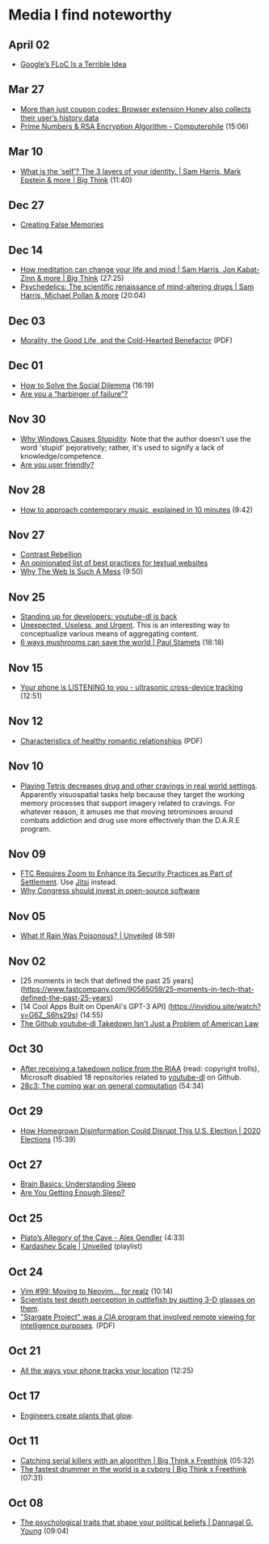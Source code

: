 # Media I find noteworthy

## April 02

- [Google’s FLoC Is a Terrible Idea](https://www.eff.org/deeplinks/2021/03/googles-floc-terrible-idea)

## Mar 27

- [More than just coupon codes: Browser extension Honey also collects
  their user’s history data](https://www.datarequests.org/blog/honey-data-collection/)
- [Prime Numbers & RSA Encryption Algorithm - Computerphile](https://invidiou.site/watch?v=JD72Ry60eP4) (15:06)

## Mar 10

- [What is the ‘self’? The 3 layers of your identity. | Sam Harris, Mark
  Epstein & more | Big Think](https://invidiou.site/watch?v=l0TzeH6Zmog) (11:40)

## Dec 27

- [Creating False Memories](https://staff.washington.edu/eloftus/Articles/sciam.htm)

## Dec 14

- [How meditation can change your life and mind | Sam Harris, Jon
  Kabat-Zinn & more | Big
  Think](https://invidiou.site/watch?v=jCJdl6Vs7wg) (27:25)
- [Psychedelics: The scientific renaissance of mind-altering drugs | Sam
  Harris, Michael Pollan & more](https://invidiou.site/watch?v=5T0LmbWROKY)
  (20:04)

## Dec 03

- [Morality, the Good Life, and the Cold-Hearted Benefactor](http://aporia.byu.edu/pdfs/mcmurray-morality_the_good_life_and_the_coldhearted_benefactor.pdf) (PDF)

## Dec 01

- [How to Solve the Social
  Dilemma](https://invidiou.site/watch?v=wyxnaaPqbRk) (16:19)
- [Are you a “harbinger of failure”?](https://news.mit.edu/2015/harbinger-failure-consumers-unpopular-products-1223)

## Nov 30

- [Why Windows Causes
  Stupidity](https://www.over-yonder.net/~fullermd/rants/winstupid/1).
  Note that the author doesn't use the word 'stupid' pejoratively; rather, it's used to signify a lack of
  knowledge/competence.
- [Are you user
  friendly?](https://www.over-yonder.net/~fullermd/rants/userfriendly/1)

## Nov 28

- [How to approach contemporary music, explained in 10 minutes](https://invidiou.site/watch?v=WbE5sfYhxIk) (9:42)

## Nov 27

- [Contrast Rebellion](https://contrastrebellion.com/)
- [An opinionated list of best practices for textual
  websites](https://seirdy.one/2020/11/23/website-best-practices.html)
- [Why The Web Is Such A
  Mess](https://invidiou.site/watch?v=OFRjZtYs3wY) (9:50)

## Nov 25

- [Standing up for developers: youtube-dl is
  back](https://github.blog/2020-11-16-standing-up-for-developers-youtube-dl-is-back/)
- [Unexpected, Useless, and
  Urgent](https://www.charlieharrington.com/unexpected-useless-and-urgent).
  This is an interesting way to conceptualize various means of
  aggregating content.
- [6 ways mushrooms can save the world | Paul
  Stamets](https://www.ted.com/talks/paul_stamets_6_ways_mushrooms_can_save_the_world) (18:18)

## Nov 15

- [Your phone is LISTENING to you - ultrasonic cross-device
  tracking](https://invidiou.site/watch?v=j1FfVK6sj4I) (12:51)

## Nov 12

- [Characteristics of healthy romantic
  relationships](https://assets.campbell.edu/wp-content/uploads/2016/12/22122441/characteristics-of-healthy-romantic-relationships.pdf) (PDF)

## Nov 10

- [Playing Tetris decreases drug and other cravings in real world
  settings](https://pubmed.ncbi.nlm.nih.gov/26275843/). Apparently
  visuospatial tasks help because they target the working memory
  processes that support imagery related to cravings. For whatever
  reason, it amuses me that moving tetrominoes around combats addiction
  and drug use more effectively than the D.A.R.E program.

## Nov 09

- [FTC Requires Zoom to Enhance its Security Practices as Part of
  Settlement](https://www.ftc.gov/news-events/press-releases/2020/11/ftc-requires-zoom-enhance-its-security-practices-part-settlement).
  Use [Jitsi](https://jitsi.org/) instead.
- [Why Congress should invest in open-source software](https://www.brookings.edu/techstream/why-congress-should-invest-in-open-source-software/)

## Nov 05

- [What If Rain Was Poisonous? |
  Unveiled](https://invidiou.site/watch?v=D6zprGIbQj4) (8:59)

## Nov 02

- [25 moments in tech that defined the past 25 years]
  (https://www.fastcompany.com/90565059/25-moments-in-tech-that-defined-the-past-25-years)
- [14 Cool Apps Built on OpenAI's GPT-3 API]
  (https://invidiou.site/watch?v=G6Z_S6hs29s) (14:55)
- [The Github youtube-dl Takedown Isn't Just a Problem of American
  Law](https://www.eff.org/deeplinks/2020/11/github-youtube-dl-takedown-isnt-just-problem-american-law)

## Oct 30

- [After receiving a takedown notice from the RIAA](https://github.com/github/dmca/blob/master/2020/10/2020-10-23-RIAA.md) (read: copyright trolls), Microsoft disabled 18 repositories related to [youtube-dl](https://github.com/ytdl-org/youtube-dl) on Github.
- [28c3: The coming war on general computation](https://invidiou.site/watch?v=HUEvRyemKSg) (54:34)

## Oct 29

- [How Homegrown Disinformation Could Disrupt This U.S. Election | 2020
Elections](https://invidiou.site/watch?v=_gNcYdvF1Co) (15:39)

## Oct 27

- [Brain Basics: Understanding
  Sleep](https://www.ninds.nih.gov/Disorders/Patient-Caregiver-Education/Understanding-Sleep)
- [Are You Getting Enough
  Sleep?](https://www.cdc.gov/sleep/features/getting-enough-sleep.html)


## Oct 25

- [Plato’s Allegory of the Cave - Alex Gendler](https://invidiou.site/watch?v=1RWOpQXTltA) (4:33)
- [Kardashev Scale |
  Unveiled](https://invidiou.site/playlist?list=PLfq8kkw599aDDjXd5nvroklQ9wC3_KLB9)
  (playlist)

## Oct 24

- [Vim #99: Moving to Neovim... for
realz](https://invidiou.site/watch?v=T7TAX653_OM) (10:14)
- [Scientists test depth perception in cuttlefish by putting 3-D glasses
  on
  them](https://www.nytimes.com/2020/01/08/science/3d-glasses-cuttlefish.html).
- ["Stargate Project" was a CIA program that involved remote
  viewing for intelligence
  purposes](https://www.cia.gov/library/readingroom/docs/CIA-RDP96-00789R003300210001-2.pdf).
  (PDF)

## Oct 21

- [All the ways your phone tracks your
  location](https://invidiou.site/watch?v=GMIY4J8jAUc) (12:25)

## Oct 17

- [Engineers create plants that
  glow](https://news.mit.edu/2017/engineers-create-nanobionic-plants-that-glow-1213).

## Oct 11

- [Catching serial killers with an algorithm | Big Think x Freethink](https://invidiou.site/watch?v=8BvjAlf2SBk) (05:32)
- [The fastest drummer in the world is a cyborg | Big Think x Freethink](https://invidiou.site/watch?v=V-cz2tiHzEo) (07:31)

## Oct 08

- [The psychological traits that shape your political beliefs | Dannagal
G.
Young](https://www.ted.com/talks/dannagal_g_young_the_psychological_traits_that_shape_your_political_beliefs)
(09:04)
